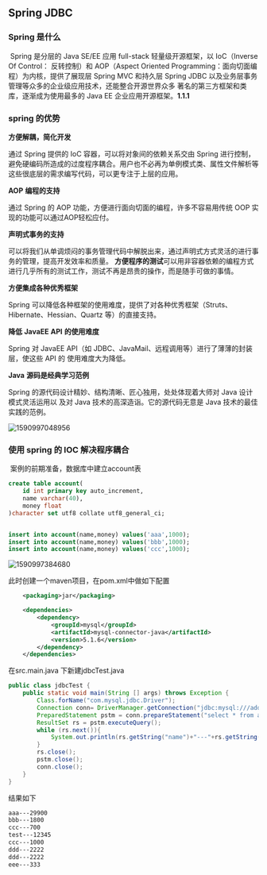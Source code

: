 ##  Spring JDBC

###  **Spring** **是什么**

​         Spring 是分层的 Java SE/EE 应用 full-stack 轻量级开源框架，以 IoC（Inverse Of Control： 反转控制）和 AOP（Aspect Oriented Programming：面向切面编程）为内核，提供了展现层 Spring MVC 和持久层 Spring JDBC 以及业务层事务管理等众多的企业级应用技术，还能整合开源世界众多 著名的第三方框架和类库，逐渐成为使用最多的 Java EE 企业应用开源框架。**1.1.1**   





### **spring** **的优势**

**方便解耦，简化开发**

通过 Spring 提供的 IoC 容器，可以将对象间的依赖关系交由 Spring 进行控制，避免硬编码所造成的过度程序耦合。用户也不必再为单例模式类、属性文件解析等这些很底层的需求编写代码，可以更专注于上层的应用。

**AOP** **编程的支持**

通过 Spring 的 AOP 功能，方便进行面向切面的编程，许多不容易用传统 OOP 实现的功能可以通过AOP轻松应付。

**声明式事务的支持** 

可以将我们从单调烦闷的事务管理代码中解脱出来，通过声明式方式灵活的进行事务的管理，提高开发效率和质量。 **方便程序的测试**可以用非容器依赖的编程方式进行几乎所有的测试工作，测试不再是昂贵的操作，而是随手可做的事情。

**方便集成各种优秀框架**

Spring 可以降低各种框架的使用难度，提供了对各种优秀框架（Struts、Hibernate、Hessian、Quartz 等）的直接支持。

**降低** **JavaEE** **API** **的使用难度**

Spring 对 JavaEE API（如 JDBC、JavaMail、远程调用等）进行了薄薄的封装层，使这些 API 的 使用难度大为降低。

**Java** **源码是经典学习范例**

Spring 的源代码设计精妙、结构清晰、匠心独用，处处体现着大师对 Java 设计模式灵活运用以 及对 Java 技术的高深造诣。它的源代码无意是 Java  技术的最佳实践的范例。

![1590997048956](C:\Users\MI\AppData\Roaming\Typora\typora-user-images\1590997048956.png)

###         使用 spring 的 IOC 解决程序耦合  

​        案例的前期准备，数据库中建立account表

```sql
create table account(
	id int primary key auto_increment, 
    name varchar(40),
	money float
)character set utf8 collate utf8_general_ci;


insert into account(name,money) values('aaa',1000); 
insert into account(name,money) values('bbb',1000); 
insert into account(name,money) values('ccc',1000);
```



![1590997384680](C:\Users\MI\AppData\Roaming\Typora\typora-user-images\1590997384680.png)

此时创建一个maven项目，在pom.xml中做如下配置

```xml
    <packaging>jar</packaging>

    <dependencies>
        <dependency>
            <groupId>mysql</groupId>
            <artifactId>mysql-connector-java</artifactId>
            <version>5.1.6</version>
        </dependency>
    </dependencies>
```

在src.main.java 下新建jdbcTest.java

```java
public class jdbcTest {
    public static void main(String [] args) throws Exception {
        Class.forName("com.mysql.jdbc.Driver");
        Connection conn= DriverManager.getConnection("jdbc:mysql:///address", "xiaoliu", "960614abcd");
        PreparedStatement pstm = conn.prepareStatement("select * from account");
        ResultSet rs = pstm.executeQuery();
        while (rs.next()){
            System.out.println(rs.getString("name")+"---"+rs.getString("money"));
        }
        rs.close();
        pstm.close();
        conn.close();
    }
}
```

结果如下

```xml
aaa---29900
bbb---1800
ccc---700
test---12345
ccc---1000
ddd---2222
ddd---2222
eee---333
```

